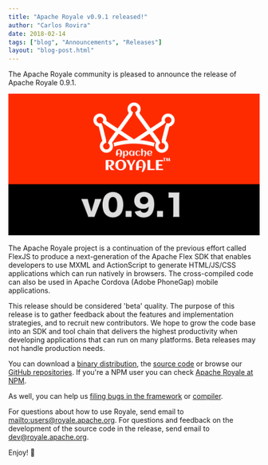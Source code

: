 ```yaml
---
title: "Apache Royale v0.9.1 released!"
author: "Carlos Rovira"
date: 2018-02-14
tags: ["blog", "Announcements", "Releases"]
layout: "blog-post.html"
---
```


The Apache Royale community is pleased to announce the release of Apache Royale 0.9.1.

![](/img/blog/release-0.9.1.png)

The Apache Royale project is a continuation of the previous effort called FlexJS to produce a next-generation of the Apache Flex SDK that enables developers to use MXML and ActionScript to generate HTML/JS/CSS applications which can run natively in browsers. The cross-compiled code can also be used in Apache Cordova (Adobe PhoneGap) mobile applications.

This release should be considered 'beta' quality. The purpose of this release is to gather feedback about the features and implementation strategies, and to recruit new contributors. We hope to grow the code base into an SDK and tool chain that delivers the highest productivity when developing applications that can run on many platforms. Beta releases may not handle production needs.

You can download a [binary distribution](https://royale.apache.org/download/), the [source code](https://royale.apache.org/source-code/) or browse our [GitHub repositories](https://github.com/apache/royale-asjs/wiki/Apache-Royale-Source-Code-Repositories). If you're a NPM user you can check [Apache Royale at NPM](https://www.npmjs.com/org/apache-royale).

As well, you can help us [filing bugs in the framework](https://github.com/apache/royale-asjs/issues) or [compiler](https://github.com/apache/royale-compiler/issues).

For questions about how to use Royale, send email to [mailto:users@royale.apache.org](users@royale.apache.org).  For questions and feedback on the development of the source code in the release, send email to [dev@royale.apache.org](mailto:dev@royale.apache.org).

Enjoy! 🙂